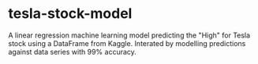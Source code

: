 # tesla-stock-model

A linear regression machine learning model predicting the "High" for Tesla stock using a DataFrame from Kaggle. Interated by modelling predictions against data series with 99% accuracy.
